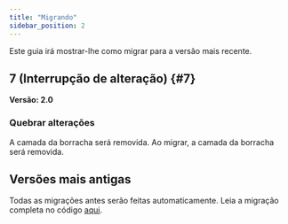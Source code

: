 ```yaml
---
title: "Migrando"
sidebar_position: 2
---
```


Este guia irá mostrar-lhe como migrar para a versão mais recente.

## 7 (Interrupção de alteração) {#7}

**Versão: 2.0**

### Quebrar alterações

A camada da borracha será removida. Ao migrar, a camada da borracha será removida.

## Versões mais antigas

Todas as migrações antes serão feitas automaticamente. Leia a migração completa no código [aqui](https://github.com/LinwoodDev/Butterfly/blob/95825da4ebbf9ded392c863da577666dbcdda45c/app/lib/models/converter.dart#L17).
